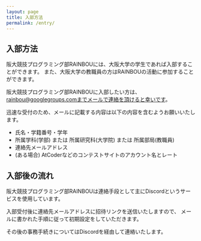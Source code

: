 ```yaml
---
layout: page
title: 入部方法
permalink: /entry/
---
```


## 入部方法
阪大競技プログラミング部RAINBOUには、大阪大学の学生であれば入部することができます。 また、大阪大学の教職員の方はRAINBOUの活動に参加することができます。

阪大競技プログラミング部RAINBOUに入部したい方は、rainbou@googlegroups.comまでメールで連絡を頂けると幸いです。

迅速な受付のため、メールに記載する内容は以下の内容を含むようお願いいたします。

- 氏名・学籍番号・学年
- 所属学科(学部) または 所属研究科(大学院) または 所属部局(教職員)
- 連絡先メールアドレス
- (ある場合) AtCoderなどのコンテストサイトのアカウント名とレート

## 入部後の流れ
阪大競技プログラミング部RAINBOUは連絡手段として主にDiscordというサービスを使用しています。

入部受付後に連絡先メールアドレスに招待リンクを送信いたしますので、 メールに書かれた手順に従って初期設定をしていただきます。

その後の事務手続きについてはDiscordを経由して連絡いたします。
